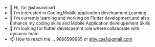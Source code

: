 - 👋 Hi, I’m @shivamcse1
- 👀 I’m interested in Coding,Mobile application development,Learning
- 🌱 I’m currently learning and working on Flutter development,and also Enhance my coding skills and Mobile Application developement Skills
- 💞️ I’m looking for flutter developemnt role where collaborate with dynamic team 
- 📫 How to reach me ... 9696599965 or shiv.cse1@gmail.com

<!---
shivamcse1/shivamcse1 is a ✨ special ✨ repository because its `README.md` (this file) appears on your GitHub profile.
You can click the Preview link to take a look at your changes.
--->
